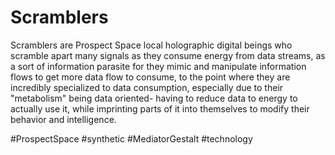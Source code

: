 # Scramblers

Scramblers are Prospect Space local holographic digital beings who scramble apart many signals as they consume energy from data streams, as a sort of information parasite for they mimic and manipulate information flows to get more data flow to consume, to the point where they are incredibly specialized to data consumption, especially due to their "metabolism" being data oriented- having to reduce data to energy to actually use it, while imprinting parts of it into themselves to modify their behavior and intelligence.  

#ProspectSpace 
#synthetic 
#MediatorGestalt 
#technology 